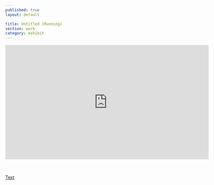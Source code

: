 ```yaml
---
published: true
layout: default

title: Untitled (Running)
section: work
category: exhibit
---
```


<iframe src="https://player.vimeo.com/video/167654356" width="640" height="360" frameborder="0" webkitallowfullscreen mozallowfullscreen allowfullscreen></iframe>

<br><br>
<a href="/running">Text</a>


